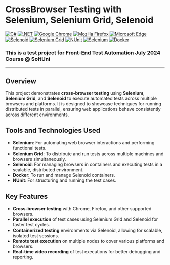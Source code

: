 # CrossBrowser Testing with Selenium, Selenium Grid, Selenoid
[![C#](https://img.shields.io/badge/Made%20with-C%23-239120.svg)](https://learn.microsoft.com/en-us/dotnet/csharp/)
[![.NET](https://img.shields.io/badge/.NET-5C2D91.svg)](https://dotnet.microsoft.com/)
[![Google Chrome](https://img.shields.io/badge/tested%20on-Google%20Chrome-4285F4.svg)](https://www.google.com/chrome/)
[![Mozilla Firefox](https://img.shields.io/badge/tested%20on-Mozilla%20Firefox-FF7139.svg)](https://www.mozilla.org/firefox/)
[![Microsoft Edge](https://img.shields.io/badge/tested%20on-Microsoft%20Edge-0078D7.svg)](https://www.microsoft.com/edge)
[![Selenoid](https://img.shields.io/badge/tested%20with-Selenoid-4B8BBE.svg)](https://aerokube.com/selenoid/)
[![Selenium Grid](https://img.shields.io/badge/tested%20with-Selenium%20Grid-43B02A.svg)](https://www.selenium.dev/documentation/grid/)
[![NUnit](https://img.shields.io/badge/tested%20with-NUnit-22B2B0.svg)](https://nunit.org/)
[![Selenium](https://img.shields.io/badge/tested%20with-Selenium-43B02A.svg)](https://www.selenium.dev/)
[![Docker](https://img.shields.io/badge/Powered%20by-Docker-2496ED.svg)](https://www.docker.com/)


### This is a test project for Front-End Test Automation July 2024 Course @ SoftUni
---
## Overview

This project demonstrates **cross-browser testing** using **Selenium**, **Selenium Grid**, and **Selenoid** to execute automated tests across multiple browsers and platforms. It is designed to showcase techniques for running distributed tests in parallel, ensuring web applications behave consistently across different environments.

## Tools and Technologies Used

- **Selenium**: For automating web browser interactions and performing functional tests.
- **Selenium Grid**: To distribute and run tests across multiple machines and browsers simultaneously.
- **Selenoid**: For managing browsers in containers and executing tests in a scalable, distributed environment.
- **Docker**: To run and manage Selenoid containers.
- **NUnit**: For structuring and running the test cases.

## Key Features

- **Cross-browser testing** with Chrome, Firefox, and other supported browsers.
- **Parallel execution** of test cases using Selenium Grid and Selenoid for faster test cycles.
- **Containerized testing** environments via Selenoid, allowing for scalable, isolated test sessions.
- **Remote test execution** on multiple nodes to cover various platforms and browsers.
- **Real-time video recording** of test executions for better debugging and reporting.
